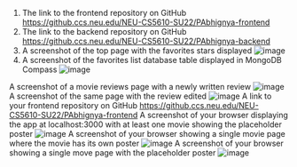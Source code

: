 1)	The link to the frontend repository on GitHub
https://github.ccs.neu.edu/NEU-CS5610-SU22/PAbhignya-frontend
2)	The link to the backend repository on GitHub
https://github.ccs.neu.edu/NEU-CS5610-SU22/PAbhignya-backend
3)	A screenshot of the top page with the favorites stars displayed 
![image](https://media.github.ccs.neu.edu/user/11128/files/c33134a8-7ebe-4d72-ad80-af082b1d946f)
4)	A screenshot of the favorites list database table displayed in MongoDB Compass 
![image](https://media.github.ccs.neu.edu/user/11128/files/bebe9bff-d597-4a3f-938a-17ce002bc131)


A screenshot of a movie reviews page with a newly written review
![image](https://media.github.ccs.neu.edu/user/11128/files/2dcb0ddf-0423-4d7e-8013-23236a5c50ae)
A screenshot of the same page with the review edited
![image](https://media.github.ccs.neu.edu/user/11128/files/29ff7743-be22-41b2-9da7-0c118c1a04d1)
A link to your frontend repository on GitHub
https://github.ccs.neu.edu/NEU-CS5610-SU22/PAbhignya-frontend
A screenshot of your browser displaying the app at localhost:3000 with at least one movie showing the placeholder poster
![image](https://media.github.ccs.neu.edu/user/11128/files/bd6304a9-fe6c-4c42-a4bd-d8ef263a0b50)
A screenshot of your browser showing a single movie page where the movie has its own poster
![image](https://media.github.ccs.neu.edu/user/11128/files/215df153-fec5-46bc-9588-c99b95c9fe98)
A screenshot of your browser showing a single move page with the placeholder poster
![image](https://media.github.ccs.neu.edu/user/11128/files/1e924efc-1353-4760-ae7e-58630bafce78)



